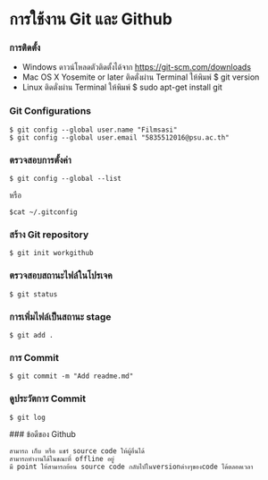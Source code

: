 # การใช้งาน Git และ Github

### การติดตั้ง

* Windows ดาวน์โหลดตัวติดตั้งได้จาก https://git-scm.com/downloads
* Mac OS X Yosemite or later ติดตั่งผ่าน Terminal ให้พิมพ์ $ git version
* Linux ติดตั่งผ่าน Terminal ให้พิมพ์ $ sudo apt-get install git

### Git Configurations

```
$ git config --global user.name "Filmsasi"
$ git config --global user.email "5835512016@psu.ac.th"
```

### ตรวจสอบการตั้งค่า

```
$ git config --global --list
```
หรือ
```
$cat ~/.gitconfig
```

### สร้าง Git repository

```
$ git init workgithub
```

### ตรวจสอบสถานะไฟล์ในโปรเจค

```
$ git status
```

### การเพิ่มไฟล์เป็นสถานะ stage

```
$ git add .
```

### การ Commit

```
$ git commit -m "Add readme.md"
```

### ดูประวัตการ Commit

```
$ git log
```

### ข้อดีของ Github

```
สามารถ เก็บ หรือ แชร์ source code ให้ผู้อื่นได้
สามารถทำงานได้ในขณะที่ offline อยู่
มี point ให้สามารถย้อน source code กลับไปในversionต่างๆของcode ได้ตลอดเวลา
```


